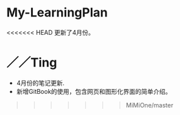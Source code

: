 # My-LearningPlan
<<<<<<< HEAD
更新了4月份。

／／Ting
=======

* 4月份的笔记更新.
* 新增GitBook的使用，包含网页和图形化界面的简单介绍。
>>>>>>> MiMiOne/master
